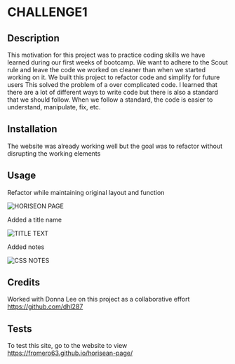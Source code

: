# CHALLENGE1

## Description

This motivation for this project was to practice coding skills we have learned during our first weeks of bootcamp.
We want to adhere to the Scout rule and leave the code we worked on cleaner than when we started working on it.
We built this project to refactor code and simplify for future users
This solved the problem of a over complicated code.
I learned that there are a lot of different ways to write code but there is also a standard that we should follow.
When we follow a standard, the code is easier to understand, manipulate, fix, etc.


## Installation

The website was already working well but the goal was to refactor without disrupting the working elements

## Usage

Refactor while maintaining original layout and function

![HORISEON PAGE](https://github.com/FROMERO63/CHALLENGE1/assets/134673364/a8a7361a-c702-4e54-922f-e0c1cd066053)

Added a title name

 ![TITLE TEXT](https://github.com/FROMERO63/CHALLENGE1/assets/134673364/4222bf00-6cb4-4dd3-832d-5f5ccf839cf1)
    
Added notes

![CSS NOTES](https://github.com/FROMERO63/CHALLENGE1/assets/134673364/5736862d-49da-4c62-8f59-ce93bfb350e8)

## Credits

Worked with Donna Lee on this project as a collaborative effort
https://github.com/dhl287


## Tests
To test this site, go to the website to view
https://fromero63.github.io/horisean-page/
